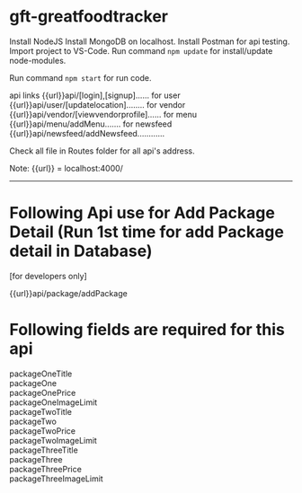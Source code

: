 # gft-greatfoodtracker

Install NodeJS
Install MongoDB on localhost.
Install Postman for api testing.
Import project to VS-Code.
Run command `npm update` for install/update node-modules.

Run command `npm start` for run code.

api links
{{url}}api/[login],[signup]......
for user
{{url}}api/user/[updatelocation]........
for vendor
{{url}}api/vendor/[viewvendorprofile]......
for menu
{{url}}api/menu/addMenu.......
for newsfeed
{{url}}api/newsfeed/addNewsfeed............

Check all file in Routes folder for all api's address.

Note: {{url}} = localhost:4000/



******************************************************************************************
# Following Api use for Add Package Detail (Run 1st time for add Package detail in Database)
[for developers only]

{{url}}api/package/addPackage

# Following fields are required for this api

packageOneTitle<br />
packageOne<br />
packageOnePrice<br />
packageOneImageLimit<br />
packageTwoTitle<br />
packageTwo<br />
packageTwoPrice<br />
packageTwoImageLimit<br />
packageThreeTitle<br />
packageThree<br />
packageThreePrice<br />
packageThreeImageLimit<br />

